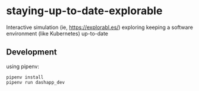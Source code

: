 # staying-up-to-date-explorable
Interactive simulation (ie, https://explorabl.es/) exploring keeping a software environment (like Kubernetes) up-to-date



## Development

using pipenv:

```
pipenv install
pipenv run dashapp_dev
```